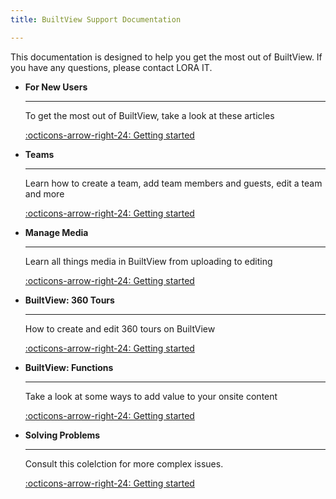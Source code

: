 ```yaml
---
title: BuiltView Support Documentation

---
```


This documentation is designed to help you get the most out of BuiltView. If you have any questions, please contact LORA IT.

<div class="grid cards" markdown>

-   __For New Users__

    ---

    To get the most out of BuiltView, take a look at these articles

    [:octicons-arrow-right-24: Getting started](./for-new-users/first-time.md)

-   __Teams__

    ---

    Learn how to create a team, add team members and guests, edit a team and more

    [:octicons-arrow-right-24: Getting started](./teams/how-to-create-a-team.md)

-   __Manage Media__

    ---

    Learn all things media in BuiltView from uploading to editing

    [:octicons-arrow-right-24: Getting started](./managing-media/how-to-add-tags.md)

-   __BuiltView: 360 Tours__

    ---

    How to create and edit 360 tours on BuiltView

    [:octicons-arrow-right-24: Getting started](./360-tours/about.md)

-   __BuiltView: Functions__

    ---

    Take a look at some ways to add value to your onsite content

    [:octicons-arrow-right-24: Getting started](./functions/kml-overlays.md)

-   __Solving Problems__

    ---

    Consult this colelction for more complex issues.

    [:octicons-arrow-right-24: Getting started](./solving-problems/recovering-lost-photos.md)
</div>